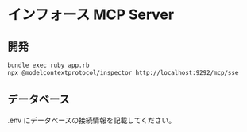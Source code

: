 # インフォース MCP Server

## 開発

```bash
bundle exec ruby app.rb
npx @modelcontextprotocol/inspector http://localhost:9292/mcp/sse
```

## データベース

.env にデータベースの接続情報を記載してください。



